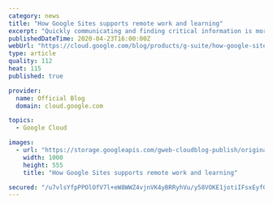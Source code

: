 ```yaml
---
category: news
title: "How Google Sites supports remote work and learning"
excerpt: "Quickly communicating and finding critical information is more important than ever. As businesses shift to remote work setups and educational institutions roll out distance learning programs, Google Sites can be a helpful tool for centralizing and sharing important information across large, dispersed"
publishedDateTime: 2020-04-23T16:00:00Z
webUrl: "https://cloud.google.com/blog/products/g-suite/how-google-sites-supports-remote-work-and-learning/"
type: article
quality: 112
heat: 115
published: true

provider:
  name: Official Blog
  domain: cloud.google.com

topics:
  - Google Cloud

images:
  - url: "https://storage.googleapis.com/gweb-cloudblog-publish/original_images/AppBuilder.blog_2.max-1000x1000.png"
    width: 1000
    height: 555
    title: "How Google Sites supports remote work and learning"

secured: "/u7vlsYfpPPOlOfV7l+eW8WWZ4vjnVK4yBRRyhVu/y58VOKE1jotiIFsxEyfOFmIW16uGnmW7h5k4Z0yBHTxDWT3avUrFGbPXZtMzP7DdqVtL1PR0cCqYp5pJ57m70mrTosUIKn+vhSfPlu5O5g8Xz+X2pv1E0HobJEAnz0h5DtF8JtSnj64dwsJeTa2uJZBQyDgI4iX49GGA3f7HMW5xu4BQomIeYAndm00JiPE/q0FirIPxsXJrXoOdeTh9DSbUB6gsSVl7Pkr7a7XkoUUDWKOP5xIBqV/DLvDXcrEkJr+iVXRX+3vlBAvSZS+sqI3;Nkwj0bArVo6T//TCVawxdQ=="
---
```


